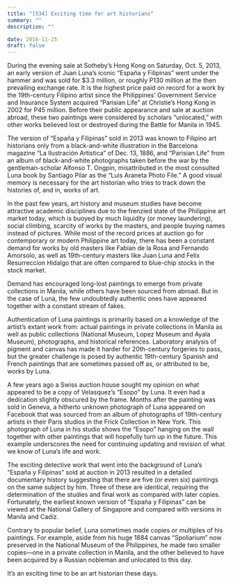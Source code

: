 ```yaml
---
title: "[534] Exciting time for art historians"
summary: ""
description: ""

date: 2016-11-25
draft: false
---
```


During the evening sale at Sotheby’s Hong Kong on Saturday, Oct. 5, 2013, an early version of Juan Luna’s iconic “España y Filipinas” went under the hammer and was sold for $3.3 million, or roughly P130 million at the then prevailing exchange rate. It is the highest price paid on record for a work by the 19th-century Filipino artist since the Philippines’ Government Service and Insurance System acquired “Parisian Life” at Christie’s Hong Kong in 2002 for P45 million. Before their public appearance and sale at auction abroad, these two paintings were considered by scholars “unlocated,” with other works believed lost or destroyed during the Battle for Manila in 1945.

The version of “España y Filipinas” sold in 2013 was known to Filipino art historians only from a black-and-white illustration in the Barcelona magazine “La Ilustración Artistica” of Dec. 13, 1886, and “Parisian Life” from an album of black-and-white photographs taken before the war by the gentleman-scholar Alfonso T. Ongpin, misattributed in the most consulted Luna book by Santiago Pilar as the “Luis Araneta Photo File.” A good visual memory is necessary for the art historian who tries to track down the histories of, and in, works of art.

In the past few years, art history and museum studies have become attractive academic disciplines due to the frenzied state of the Philippine art market today, which is buoyed by much liquidity (or money laundering), social climbing, scarcity of works by the masters, and people buying names instead of pictures. While most of the record prices at auction go for contemporary or modern Philippine art today, there has been a constant demand for works by old masters like Fabian de la Rosa and Fernando Amorsolo, as well as 19th-century masters like Juan Luna and Felix Resurreccion Hidalgo that are often compared to blue-chip stocks in the stock market.

Demand has encouraged long-lost paintings to emerge from private collections in Manila, while others have been sourced from abroad. But in the case of Luna, the few undoubtedly authentic ones have appeared together with a constant stream of fakes.

Authentication of Luna paintings is primarily based on a knowledge of the artist’s extant work from: actual paintings in private collections in Manila as well as public collections (National Museum, Lopez Museum and Ayala Museum), photographs, and historical references. Laboratory analysis of pigment and canvas has made it harder for 20th-century forgeries to pass, but the greater challenge is posed by authentic 19th-century Spanish and French paintings that are sometimes passed off as, or attributed to be, works by Luna.

A few years ago a Swiss auction house sought my opinion on what appeared to be a copy of Velasquez’s “Esopo” by Luna. It even had a dedication slightly obscured by the frame. Months after the painting was sold in Geneva, a hitherto unknown photograph of Luna appeared on Facebook that was sourced from an album of photographs of 19th-century artists in their Paris studios in the Frick Collection in New York. This photograph of Luna in his studio shows the “Esopo” hanging on the wall together with other paintings that will hopefully turn up in the future. This example underscores the need for continuing updating and revision of what we know of Luna’s life and work.

The exciting detective work that went into the background of Luna’s “España y Filipinas” sold at auction in 2013 resulted in a detailed documentary history suggesting that there are five (or even six) paintings on the same subject by him. Three of these are identical, requiring the determination of the studies and final work as compared with later copies. Fortunately, the earliest known version of “España y Filipinas” can be viewed at the National Gallery of Singapore and compared with versions in Manila and Cadiz.

Contrary to popular belief, Luna sometimes made copies or multiples of his paintings. For example, aside from his huge 1884 canvas “Spoliarium” now preserved in the National Museum of the Philippines, he made two smaller copies—one in a private collection in Manila, and the other believed to have been acquired by a Russian nobleman and unlocated to this day.

It’s an exciting time to be an art historian these days.
